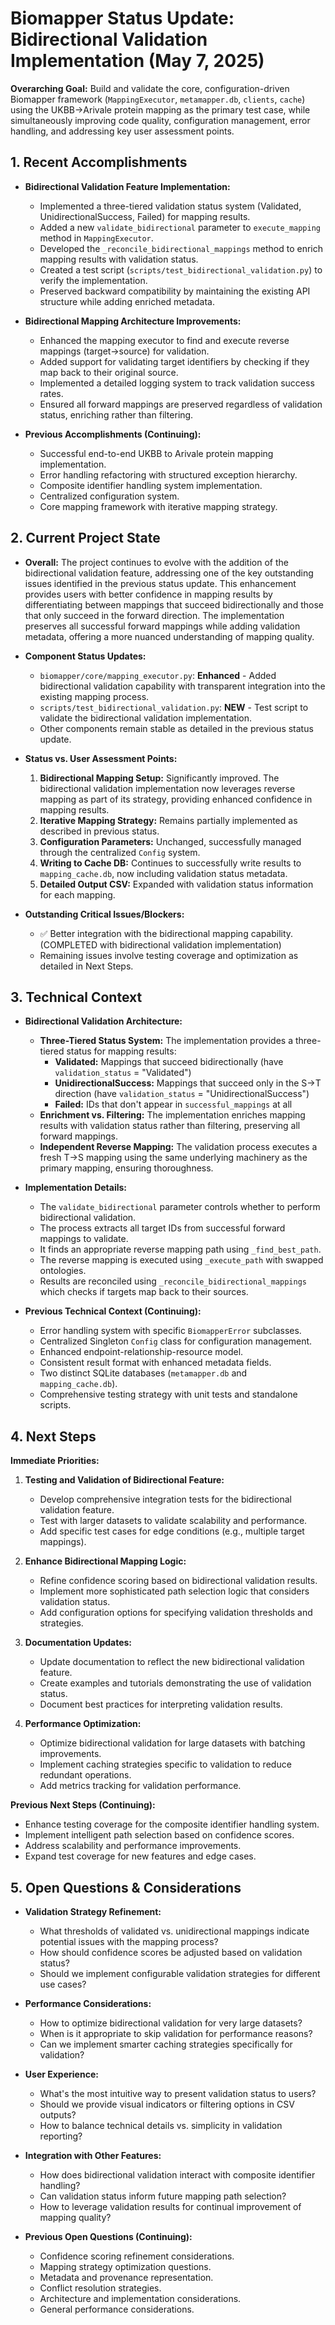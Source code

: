 # Biomapper Status Update: Bidirectional Validation Implementation (May 7, 2025)

**Overarching Goal:** Build and validate the core, configuration-driven Biomapper framework (`MappingExecutor`, `metamapper.db`, `clients`, `cache`) using the UKBB->Arivale protein mapping as the primary test case, while simultaneously improving code quality, configuration management, error handling, and addressing key user assessment points.

## 1. Recent Accomplishments

* **Bidirectional Validation Feature Implementation:**
  * Implemented a three-tiered validation status system (Validated, UnidirectionalSuccess, Failed) for mapping results.
  * Added a new `validate_bidirectional` parameter to `execute_mapping` method in `MappingExecutor`.
  * Developed the `_reconcile_bidirectional_mappings` method to enrich mapping results with validation status.
  * Created a test script (`scripts/test_bidirectional_validation.py`) to verify the implementation.
  * Preserved backward compatibility by maintaining the existing API structure while adding enriched metadata.

* **Bidirectional Mapping Architecture Improvements:**
  * Enhanced the mapping executor to find and execute reverse mappings (target→source) for validation.
  * Added support for validating target identifiers by checking if they map back to their original source.
  * Implemented a detailed logging system to track validation success rates.
  * Ensured all forward mappings are preserved regardless of validation status, enriching rather than filtering.

* **Previous Accomplishments (Continuing):**
  * Successful end-to-end UKBB to Arivale protein mapping implementation.
  * Error handling refactoring with structured exception hierarchy.
  * Composite identifier handling system implementation.
  * Centralized configuration system.
  * Core mapping framework with iterative mapping strategy.

## 2. Current Project State

* **Overall:** The project continues to evolve with the addition of the bidirectional validation feature, addressing one of the key outstanding issues identified in the previous status update. This enhancement provides users with better confidence in mapping results by differentiating between mappings that succeed bidirectionally and those that only succeed in the forward direction. The implementation preserves all successful forward mappings while adding validation metadata, offering a more nuanced understanding of mapping quality.

* **Component Status Updates:**
  * `biomapper/core/mapping_executor.py`: **Enhanced** - Added bidirectional validation capability with transparent integration into the existing mapping process.
  * `scripts/test_bidirectional_validation.py`: **NEW** - Test script to validate the bidirectional validation implementation.
  * Other components remain stable as detailed in the previous status update.

* **Status vs. User Assessment Points:**
  1. **Bidirectional Mapping Setup:** Significantly improved. The bidirectional validation implementation now leverages reverse mapping as part of its strategy, providing enhanced confidence in mapping results.
  2. **Iterative Mapping Strategy:** Remains partially implemented as described in previous status.
  3. **Configuration Parameters:** Unchanged, successfully managed through the centralized `Config` system.
  4. **Writing to Cache DB:** Continues to successfully write results to `mapping_cache.db`, now including validation status metadata.
  5. **Detailed Output CSV:** Expanded with validation status information for each mapping.

* **Outstanding Critical Issues/Blockers:**
  * ✅ Better integration with the bidirectional mapping capability. (COMPLETED with bidirectional validation implementation)
  * Remaining issues involve testing coverage and optimization as detailed in Next Steps.

## 3. Technical Context

* **Bidirectional Validation Architecture:**
  * **Three-Tiered Status System:** The implementation provides a three-tiered status for mapping results:
    * **Validated:** Mappings that succeed bidirectionally (have `validation_status` = "Validated")
    * **UnidirectionalSuccess:** Mappings that succeed only in the S→T direction (have `validation_status` = "UnidirectionalSuccess")
    * **Failed:** IDs that don't appear in `successful_mappings` at all
  * **Enrichment vs. Filtering:** The implementation enriches mapping results with validation status rather than filtering, preserving all forward mappings.
  * **Independent Reverse Mapping:** The validation process executes a fresh T→S mapping using the same underlying machinery as the primary mapping, ensuring thoroughness.

* **Implementation Details:**
  * The `validate_bidirectional` parameter controls whether to perform bidirectional validation.
  * The process extracts all target IDs from successful forward mappings to validate.
  * It finds an appropriate reverse mapping path using `_find_best_path`.
  * The reverse mapping is executed using `_execute_path` with swapped ontologies.
  * Results are reconciled using `_reconcile_bidirectional_mappings` which checks if targets map back to their sources.

* **Previous Technical Context (Continuing):**
  * Error handling system with specific `BiomapperError` subclasses.
  * Centralized Singleton `Config` class for configuration management.
  * Enhanced endpoint-relationship-resource model.
  * Consistent result format with enhanced metadata fields.
  * Two distinct SQLite databases (`metamapper.db` and `mapping_cache.db`).
  * Comprehensive testing strategy with unit tests and standalone scripts.

## 4. Next Steps

**Immediate Priorities:**

1. **Testing and Validation of Bidirectional Feature:**
   * Develop comprehensive integration tests for the bidirectional validation feature.
   * Test with larger datasets to validate scalability and performance.
   * Add specific test cases for edge conditions (e.g., multiple target mappings).

2. **Enhance Bidirectional Mapping Logic:**
   * Refine confidence scoring based on bidirectional validation results.
   * Implement more sophisticated path selection logic that considers validation status.
   * Add configuration options for specifying validation thresholds and strategies.

3. **Documentation Updates:**
   * Update documentation to reflect the new bidirectional validation feature.
   * Create examples and tutorials demonstrating the use of validation status.
   * Document best practices for interpreting validation results.

4. **Performance Optimization:**
   * Optimize bidirectional validation for large datasets with batching improvements.
   * Implement caching strategies specific to validation to reduce redundant operations.
   * Add metrics tracking for validation performance.

**Previous Next Steps (Continuing):**
* Enhance testing coverage for the composite identifier handling system.
* Implement intelligent path selection based on confidence scores.
* Address scalability and performance improvements.
* Expand test coverage for new features and edge cases.

## 5. Open Questions & Considerations

* **Validation Strategy Refinement:**
  * What thresholds of validated vs. unidirectional mappings indicate potential issues with the mapping process?
  * How should confidence scores be adjusted based on validation status?
  * Should we implement configurable validation strategies for different use cases?

* **Performance Considerations:**
  * How to optimize bidirectional validation for very large datasets?
  * When is it appropriate to skip validation for performance reasons?
  * Can we implement smarter caching strategies specifically for validation?

* **User Experience:**
  * What's the most intuitive way to present validation status to users?
  * Should we provide visual indicators or filtering options in CSV outputs?
  * How to balance technical details vs. simplicity in validation reporting?

* **Integration with Other Features:**
  * How does bidirectional validation interact with composite identifier handling?
  * Can validation status inform future mapping path selection?
  * How to leverage validation results for continual improvement of mapping quality?

* **Previous Open Questions (Continuing):**
  * Confidence scoring refinement considerations.
  * Mapping strategy optimization questions.
  * Metadata and provenance representation.
  * Conflict resolution strategies.
  * Architecture and implementation considerations.
  * General performance considerations.